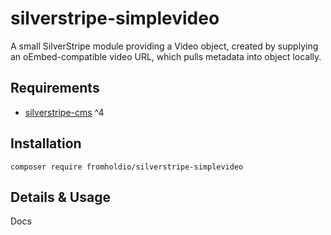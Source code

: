 # silverstripe-simplevideo

A small SilverStripe module providing a Video object, created by supplying an oEmbed-compatible video URL, which pulls metadata into object locally.

## Requirements

* [silverstripe-cms](https://github.com/silverstripe/silverstripe-framework) ^4

## Installation

`composer require fromholdio/silverstripe-simplevideo`

## Details & Usage

Docs
